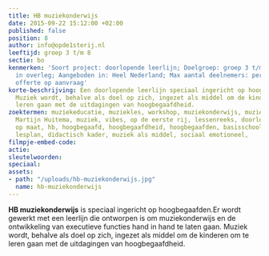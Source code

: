 ```yaml
---
title: HB muziekonderwijs
date: 2015-09-22 15:12:00 +02:00
published: false
position: 8
author: info@opde1sterij.nl
leeftijd: groep 3 t/m 8
sectie: bo
kenmerken: 'Soort project: doorlopende leerlijn; Doelgroep: groep 3 t/m 8; Tijdsduur:
  in overleg; Aangeboden in: Heel Nederland; Max aantal deelnemers: per klas; Prijs:
  offerte op aanvraag'
korte-beschrijving: Een doorlopende leerlijn speciaal ingericht op hoogbegaafden.
  Muziek wordt, behalve als doel op zich, ingezet als middel om de kinderen om te
  leren gaan met de uitdagingen van hoogbegaafdheid.
zoektermen: muziekeducatie, muziekles, workshop, muziekonderwijs, muziek workshop,
  Martijn Huitema, muziek, vibes, op de eerste rij, lessenreeks, doorlopende leerlijn,
  op maat, hb, hoogbegaafd, hoogbegaafdheid, hoogbegaafden, basisschool, basisonderwijs,
  lesplan, didactisch kader, muziek als middel, sociaal emotioneel,
filmpje-embed-code: 
actie: 
sleutelwoorden: 
speciaal: 
assets:
- path: "/uploads/hb-muziekonderwijs.jpg"
  name: hb-muziekonderwijs
---
```


**HB muziekonderwijs** is speciaal ingericht op hoogbegaafden.Er wordt gewerkt met een leerlijn die ontworpen is om muziekonderwijs en de ontwikkeling van executieve functies hand in hand te laten gaan. Muziek wordt, behalve als doel op zich, ingezet als middel om de kinderen om te leren gaan met de uitdagingen van hoogbegaafdheid. 
